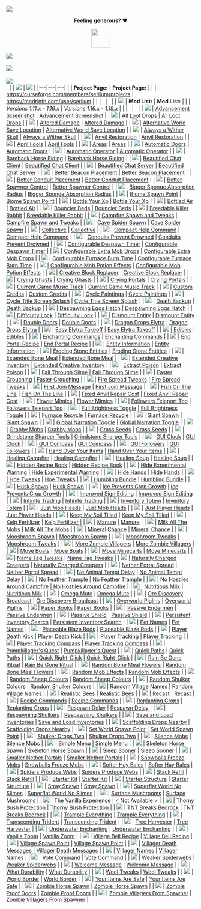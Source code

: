 [![](https://github.com/Serilum/.cdn/raw/main/description/github/header.png)](https://serilum.com/)

<div align="center">
<p><strong>Feeling generous? ❤️</strong></p>
<p><a href="https://ricksouth.com/donate" target=_blank><img src="https://github.com/ricksouth/ricksouth/raw/main/assets/shields/donation_rounded.svg" height="50" width="auto"></a></p>
</div>

[![](https://github.com/Serilum/.cdn/raw/main/description/github/serilumcom.png)](https://serilum.com/)\
&nbsp;\
[![](https://github.com/Serilum/.cdn/raw/main/description/github/faq.png)](https://github.com/Serilum/.information/wiki/FAQ)\
&nbsp;\
[![](https://github.com/Serilum/.cdn/raw/main/description/github/issues.png)](https://github.com/Serilum/.issue-tracker/issues/new/choose)\
&nbsp;
|   | [![](https://github.com/Serilum/.cdn/raw/main/description/github/curseforge.png)](https://curseforge.com/members/serilum/projects)  |  [![](https://github.com/Serilum/.cdn/raw/main/description/github/modrinth.png)](https://modrinth.com/user/Serilum) |
|---|---|---|
|   | __Project Page:__  | __Project Page:__  |
|   | https://curseforge.com/members/serilum/projects  | https://modrinth.com/user/serilum  |
|   | 	&nbsp;  | 	&nbsp;  |
| [![](https://github.com/Serilum/.cdn/raw/main/description/github/tiny_logo/_changelog.png)](#)  | __Mod List:__  | __Mod List:__  |
|   | _Versions 1.11.x - 1.19.x_  | _Versions 1.16.x - 1.19.x_  |
|   | 	&nbsp;  | 	&nbsp;  |
| [![](https://github.com/Serilum/.cdn/raw/main/description/github/tiny_logo/advancement-screenshot.png)](https://serilum.com/mods?changelog=advancement-screenshot)  | [Advancement Screenshot](https://curseforge.com/minecraft/mc-mods/advancement-screenshot)  | [Advancement Screenshot](https://modrinth.com/mod/advancement-screenshot)  |
| [![](https://github.com/Serilum/.cdn/raw/main/description/github/tiny_logo/all-loot-drops.png)](https://serilum.com/mods?changelog=all-loot-drops)  | [All Loot Drops](https://curseforge.com/minecraft/mc-mods/all-loot-drops)  | [All Loot Drops](https://modrinth.com/mod/all-loot-drops)  |
| [![](https://github.com/Serilum/.cdn/raw/main/description/github/tiny_logo/altered-damage.png)](https://serilum.com/mods?changelog=altered-damage)  | [Altered Damage](https://curseforge.com/minecraft/mc-mods/altered-damage)  | [Altered Damage](https://modrinth.com/mod/altered-damage)  |
| [![](https://github.com/Serilum/.cdn/raw/main/description/github/tiny_logo/alternative-world-save-location.png)](https://serilum.com/mods?changelog=alternative-world-save-location)  | [Alternative World Save Location](https://curseforge.com/minecraft/mc-mods/alternative-world-save-location)  | [Alternative World Save Location](https://modrinth.com/mod/alternative-world-save-location)  |
| [![](https://github.com/Serilum/.cdn/raw/main/description/github/tiny_logo/always-a-wither-skull.png)](https://serilum.com/mods?changelog=always-a-wither-skull)  | [Always a Wither Skull](https://curseforge.com/minecraft/mc-mods/always-a-wither-skull)  | [Always a Wither Skull](https://modrinth.com/mod/always-a-wither-skull)  |
| [![](https://github.com/Serilum/.cdn/raw/main/description/github/tiny_logo/anvil-restoration.png)](https://serilum.com/mods?changelog=anvil-restoration)  | [Anvil Restoration](https://curseforge.com/minecraft/mc-mods/anvil-restoration)  | [Anvil Restoration](https://modrinth.com/mod/anvil-restoration)  |
| [![](https://github.com/Serilum/.cdn/raw/main/description/github/tiny_logo/april-fools.png)](https://serilum.com/mods?changelog=april-fools)  | [April Fools](https://curseforge.com/minecraft/mc-mods/april-fools)  | [April Fools](https://modrinth.com/mod/april-fools)  |
| [![](https://github.com/Serilum/.cdn/raw/main/description/github/tiny_logo/areas.png)](https://serilum.com/mods?changelog=areas)  | [Areas](https://curseforge.com/minecraft/mc-mods/areas)  | [Areas](https://modrinth.com/mod/areas)  |
| [![](https://github.com/Serilum/.cdn/raw/main/description/github/tiny_logo/automatic-doors.png)](https://serilum.com/mods?changelog=automatic-doors)  | [Automatic Doors](https://curseforge.com/minecraft/mc-mods/automatic-doors)  | [Automatic Doors](https://modrinth.com/mod/automatic-doors)  |
| [![](https://github.com/Serilum/.cdn/raw/main/description/github/tiny_logo/automatic-operator.png)](https://serilum.com/mods?changelog=automatic-operator)  | [Automatic Operator](https://curseforge.com/minecraft/mc-mods/automatic-operator)  | [Automatic Operator](https://modrinth.com/mod/automatic-operator)  |
| [![](https://github.com/Serilum/.cdn/raw/main/description/github/tiny_logo/bareback-horse-riding.png)](https://serilum.com/mods?changelog=bareback-horse-riding)  | [Bareback Horse Riding](https://curseforge.com/minecraft/mc-mods/bareback-horse-riding)  | [Bareback Horse Riding](https://modrinth.com/mod/bareback-horse-riding)  |
| [![](https://github.com/Serilum/.cdn/raw/main/description/github/tiny_logo/beautified-chat-client.png)](https://serilum.com/mods?changelog=beautified-chat-client)  | [Beautified Chat Client](https://curseforge.com/minecraft/mc-mods/beautified-chat-client)  | [Beautified Chat Client](https://modrinth.com/mod/beautified-chat-client)  |
| [![](https://github.com/Serilum/.cdn/raw/main/description/github/tiny_logo/beautified-chat-server.png)](https://serilum.com/mods?changelog=beautified-chat-server)  | [Beautified Chat Server](https://curseforge.com/minecraft/mc-mods/beautified-chat-server)  | [Beautified Chat Server](https://modrinth.com/mod/beautified-chat-server)  |
| [![](https://github.com/Serilum/.cdn/raw/main/description/github/tiny_logo/better-beacon-placement.png)](https://serilum.com/mods?changelog=better-beacon-placement)  | [Better Beacon Placement](https://curseforge.com/minecraft/mc-mods/better-beacon-placement)  | [Better Beacon Placement](https://modrinth.com/mod/better-beacon-placement)  |
| [![](https://github.com/Serilum/.cdn/raw/main/description/github/tiny_logo/better-conduit-placement.png)](https://serilum.com/mods?changelog=better-conduit-placement)  | [Better Conduit Placement](https://curseforge.com/minecraft/mc-mods/better-conduit-placement)  | [Better Conduit Placement](https://modrinth.com/mod/better-conduit-placement)  |
| [![](https://github.com/Serilum/.cdn/raw/main/description/github/tiny_logo/better-spawner-control.png)](https://serilum.com/mods?changelog=better-spawner-control)  | [Better Spawner Control](https://curseforge.com/minecraft/mc-mods/better-spawner-control)  | [Better Spawner Control](https://modrinth.com/mod/better-spawner-control)  |
| [![](https://github.com/Serilum/.cdn/raw/main/description/github/tiny_logo/bigger-sponge-absorption-radius.png)](https://serilum.com/mods?changelog=bigger-sponge-absorption-radius)  | [Bigger Sponge Absorption Radius](https://curseforge.com/minecraft/mc-mods/bigger-sponge-absorption-radius)  | [Bigger Sponge Absorption Radius](https://modrinth.com/mod/bigger-sponge-absorption-radius)  |
| [![](https://github.com/Serilum/.cdn/raw/main/description/github/tiny_logo/biome-spawn-point.png)](https://serilum.com/mods?changelog=biome-spawn-point)  | [Biome Spawn Point](https://curseforge.com/minecraft/mc-mods/biome-spawn-point)  | [Biome Spawn Point](https://modrinth.com/mod/biome-spawn-point)  |
| [![](https://github.com/Serilum/.cdn/raw/main/description/github/tiny_logo/bottle-your-xp.png)](https://serilum.com/mods?changelog=bottle-your-xp)  | [Bottle Your Xp](https://curseforge.com/minecraft/mc-mods/bottle-your-xp)  | [Bottle Your Xp](https://modrinth.com/mod/bottle-your-xp)  |
| [![](https://github.com/Serilum/.cdn/raw/main/description/github/tiny_logo/bottled-air.png)](https://serilum.com/mods?changelog=bottled-air)  | [Bottled Air](https://curseforge.com/minecraft/mc-mods/bottled-air)  | [Bottled Air](https://modrinth.com/mod/bottled-air)  |
| [![](https://github.com/Serilum/.cdn/raw/main/description/github/tiny_logo/bouncier-beds.png)](https://serilum.com/mods?changelog=bouncier-beds)  | [Bouncier Beds](https://curseforge.com/minecraft/mc-mods/bouncier-beds)  | [Bouncier Beds](https://modrinth.com/mod/bouncier-beds)  |
| [![](https://github.com/Serilum/.cdn/raw/main/description/github/tiny_logo/breedable-killer-rabbit.png)](https://serilum.com/mods?changelog=breedable-killer-rabbit)  | [Breedable Killer Rabbit](https://curseforge.com/minecraft/mc-mods/breedable-killer-rabbit)  | [Breedable Killer Rabbit](https://modrinth.com/mod/breedable-killer-rabbit)  |
| [![](https://github.com/Serilum/.cdn/raw/main/description/github/tiny_logo/campfire-spawn-and-tweaks.png)](https://serilum.com/mods?changelog=campfire-spawn-and-tweaks)  | [Campfire Spawn and Tweaks](https://curseforge.com/minecraft/mc-mods/campfire-spawn-and-tweaks)  | [Campfire Spawn and Tweaks](https://modrinth.com/mod/campfire-spawn-and-tweaks)  |
| [![](https://github.com/Serilum/.cdn/raw/main/description/github/tiny_logo/cave-spider-spawn.png)](https://serilum.com/mods?changelog=cave-spider-spawn)  | [Cave Spider Spawn](https://curseforge.com/minecraft/mc-mods/cave-spider-spawn)  | [Cave Spider Spawn](https://modrinth.com/mod/cave-spider-spawn)  |
| [![](https://github.com/Serilum/.cdn/raw/main/description/github/tiny_logo/collective.png)](https://serilum.com/mods?changelog=collective)  | [Collective](https://curseforge.com/minecraft/mc-mods/collective)  | [Collective](https://modrinth.com/mod/collective)  |
| [![](https://github.com/Serilum/.cdn/raw/main/description/github/tiny_logo/compact-help-command.png)](https://serilum.com/mods?changelog=compact-help-command)  | [Compact Help Command](https://curseforge.com/minecraft/mc-mods/compact-help-command)  | [Compact Help Command](https://modrinth.com/mod/compact-help-command)  |
| [![](https://github.com/Serilum/.cdn/raw/main/description/github/tiny_logo/conduits-prevent-drowned.png)](https://serilum.com/mods?changelog=conduits-prevent-drowned)  | [Conduits Prevent Drowned](https://curseforge.com/minecraft/mc-mods/conduits-prevent-drowned)  | [Conduits Prevent Drowned](https://modrinth.com/mod/conduits-prevent-drowned)  |
| [![](https://github.com/Serilum/.cdn/raw/main/description/github/tiny_logo/configurable-despawn-timer.png)](https://serilum.com/mods?changelog=configurable-despawn-timer)  | [Configurable Despawn Timer](https://curseforge.com/minecraft/mc-mods/configurable-despawn-timer)  | [Configurable Despawn Timer](https://modrinth.com/mod/configurable-despawn-timer)  |
| [![](https://github.com/Serilum/.cdn/raw/main/description/github/tiny_logo/configurable-extra-mob-drops.png)](https://serilum.com/mods?changelog=configurable-extra-mob-drops)  | [Configurable Extra Mob Drops](https://curseforge.com/minecraft/mc-mods/configurable-extra-mob-drops)  | [Configurable Extra Mob Drops](https://modrinth.com/mod/configurable-extra-mob-drops)  |
| [![](https://github.com/Serilum/.cdn/raw/main/description/github/tiny_logo/configurable-furnace-burn-time.png)](https://serilum.com/mods?changelog=configurable-furnace-burn-time)  | [Configurable Furnace Burn Time](https://curseforge.com/minecraft/mc-mods/configurable-furnace-burn-time)  | [Configurable Furnace Burn Time](https://modrinth.com/mod/configurable-furnace-burn-time)  |
| [![](https://github.com/Serilum/.cdn/raw/main/description/github/tiny_logo/configurable-mob-potion-effects.png)](https://serilum.com/mods?changelog=configurable-mob-potion-effects)  | [Configurable Mob Potion Effects](https://curseforge.com/minecraft/mc-mods/configurable-mob-potion-effects)  | [Configurable Mob Potion Effects](https://modrinth.com/mod/configurable-mob-potion-effects)  |
| [![](https://github.com/Serilum/.cdn/raw/main/description/github/tiny_logo/creative-block-replacer.png)](https://serilum.com/mods?changelog=creative-block-replacer)  | [Creative Block Replacer](https://curseforge.com/minecraft/mc-mods/creative-block-replacer)  | [Creative Block Replacer](https://modrinth.com/mod/creative-block-replacer)  |
| [![](https://github.com/Serilum/.cdn/raw/main/description/github/tiny_logo/crying-ghasts.png)](https://serilum.com/mods?changelog=crying-ghasts)  | [Crying Ghasts](https://curseforge.com/minecraft/mc-mods/crying-ghasts)  | [Crying Ghasts](https://modrinth.com/mod/crying-ghasts)  |
| [![](https://github.com/Serilum/.cdn/raw/main/description/github/tiny_logo/crying-portals.png)](https://serilum.com/mods?changelog=crying-portals)  | [Crying Portals](https://curseforge.com/minecraft/mc-mods/crying-portals)  | [Crying Portals](https://modrinth.com/mod/crying-portals)  |
| [![](https://github.com/Serilum/.cdn/raw/main/description/github/tiny_logo/current-game-music-track.png)](https://serilum.com/mods?changelog=current-game-music-track)  | [Current Game Music Track](https://curseforge.com/minecraft/mc-mods/current-game-music-track)  | [Current Game Music Track](https://modrinth.com/mod/current-game-music-track)  |
| [![](https://github.com/Serilum/.cdn/raw/main/description/github/tiny_logo/custom-credits.png)](https://serilum.com/mods?changelog=custom-credits)  | [Custom Credits](https://curseforge.com/minecraft/mc-mods/custom-credits)  | [Custom Credits](https://modrinth.com/mod/custom-credits)  |
| [![](https://github.com/Serilum/.cdn/raw/main/description/github/tiny_logo/cycle-paintings.png)](https://serilum.com/mods?changelog=cycle-paintings)  | [Cycle Paintings](https://curseforge.com/minecraft/mc-mods/cycle-paintings)  | [Cycle Paintings](https://modrinth.com/mod/cycle-paintings)  |
| [![](https://github.com/Serilum/.cdn/raw/main/description/github/tiny_logo/cycle-title-screen-splash.png)](https://serilum.com/mods?changelog=cycle-title-screen-splash)  | [Cycle Title Screen Splash](https://curseforge.com/minecraft/mc-mods/cycle-title-screen-splash)  | [Cycle Title Screen Splash](https://modrinth.com/mod/cycle-title-screen-splash)  |
| [![](https://github.com/Serilum/.cdn/raw/main/description/github/tiny_logo/death-backup.png)](https://serilum.com/mods?changelog=death-backup)  | [Death Backup](https://curseforge.com/minecraft/mc-mods/death-backup)  | [Death Backup](https://modrinth.com/mod/death-backup)  |
| [![](https://github.com/Serilum/.cdn/raw/main/description/github/tiny_logo/despawning-eggs-hatch.png)](https://serilum.com/mods?changelog=despawning-eggs-hatch)  | [Despawning Eggs Hatch](https://curseforge.com/minecraft/mc-mods/despawning-eggs-hatch)  | [Despawning Eggs Hatch](https://modrinth.com/mod/despawning-eggs-hatch)  |
| [![](https://github.com/Serilum/.cdn/raw/main/description/github/tiny_logo/difficulty-lock.png)](https://serilum.com/mods?changelog=difficulty-lock)  | [Difficulty Lock](https://curseforge.com/minecraft/mc-mods/difficulty-lock)  | [Difficulty Lock](https://modrinth.com/mod/difficulty-lock)  |
| [![](https://github.com/Serilum/.cdn/raw/main/description/github/tiny_logo/dismount-entity.png)](https://serilum.com/mods?changelog=dismount-entity)  | [Dismount Entity](https://curseforge.com/minecraft/mc-mods/dismount-entity)  | [Dismount Entity](https://modrinth.com/mod/dismount-entity)  |
| [![](https://github.com/Serilum/.cdn/raw/main/description/github/tiny_logo/double-doors.png)](https://serilum.com/mods?changelog=double-doors)  | [Double Doors](https://curseforge.com/minecraft/mc-mods/double-doors)  | [Double Doors](https://modrinth.com/mod/double-doors)  |
| [![](https://github.com/Serilum/.cdn/raw/main/description/github/tiny_logo/dragon-drops-elytra.png)](https://serilum.com/mods?changelog=dragon-drops-elytra)  | [Dragon Drops Elytra](https://curseforge.com/minecraft/mc-mods/dragon-drops-elytra)  | [Dragon Drops Elytra](https://modrinth.com/mod/dragon-drops-elytra)  |
| [![](https://github.com/Serilum/.cdn/raw/main/description/github/tiny_logo/easy-elytra-takeoff.png)](https://serilum.com/mods?changelog=easy-elytra-takeoff)  | [Easy Elytra Takeoff](https://curseforge.com/minecraft/mc-mods/easy-elytra-takeoff)  | [Easy Elytra Takeoff](https://modrinth.com/mod/easy-elytra-takeoff)  |
| [![](https://github.com/Serilum/.cdn/raw/main/description/github/tiny_logo/edibles.png)](https://serilum.com/mods?changelog=edibles)  | [Edibles](https://curseforge.com/minecraft/mc-mods/edibles)  | [Edibles](https://modrinth.com/mod/edibles)  |
| [![](https://github.com/Serilum/.cdn/raw/main/description/github/tiny_logo/enchanting-commands.png)](https://serilum.com/mods?changelog=enchanting-commands)  | [Enchanting Commands](https://curseforge.com/minecraft/mc-mods/enchanting-commands)  | [Enchanting Commands](https://modrinth.com/mod/enchanting-commands)  |
| [![](https://github.com/Serilum/.cdn/raw/main/description/github/tiny_logo/end-portal-recipe.png)](https://serilum.com/mods?changelog=end-portal-recipe)  | [End Portal Recipe](https://curseforge.com/minecraft/mc-mods/end-portal-recipe)  | [End Portal Recipe](https://modrinth.com/mod/end-portal-recipe)  |
| [![](https://github.com/Serilum/.cdn/raw/main/description/github/tiny_logo/entity-information.png)](https://serilum.com/mods?changelog=entity-information)  | [Entity Information](https://curseforge.com/minecraft/mc-mods/entity-information)  | [Entity Information](https://modrinth.com/mod/entity-information)  |
| [![](https://github.com/Serilum/.cdn/raw/main/description/github/tiny_logo/eroding-stone-entities.png)](https://serilum.com/mods?changelog=eroding-stone-entities)  | [Eroding Stone Entities](https://curseforge.com/minecraft/mc-mods/eroding-stone-entities)  | [Eroding Stone Entities](https://modrinth.com/mod/eroding-stone-entities)  |
| [![](https://github.com/Serilum/.cdn/raw/main/description/github/tiny_logo/extended-bone-meal.png)](https://serilum.com/mods?changelog=extended-bone-meal)  | [Extended Bone Meal](https://curseforge.com/minecraft/mc-mods/extended-bone-meal)  | [Extended Bone Meal](https://modrinth.com/mod/extended-bone-meal)  |
| [![](https://github.com/Serilum/.cdn/raw/main/description/github/tiny_logo/extended-creative-inventory.png)](https://serilum.com/mods?changelog=extended-creative-inventory)  | [Extended Creative Inventory](https://curseforge.com/minecraft/mc-mods/extended-creative-inventory)  | [Extended Creative Inventory](https://modrinth.com/mod/extended-creative-inventory)  |
| [![](https://github.com/Serilum/.cdn/raw/main/description/github/tiny_logo/extract-poison.png)](https://serilum.com/mods?changelog=extract-poison)  | [Extract Poison](https://curseforge.com/minecraft/mc-mods/extract-poison)  | [Extract Poison](https://modrinth.com/mod/extract-poison)  |
| [![](https://github.com/Serilum/.cdn/raw/main/description/github/tiny_logo/fall-through-slime.png)](https://serilum.com/mods?changelog=fall-through-slime)  | [Fall Through Slime](https://curseforge.com/minecraft/mc-mods/fall-through-slime)  | [Fall Through Slime](https://modrinth.com/mod/fall-through-slime)  |
| [![](https://github.com/Serilum/.cdn/raw/main/description/github/tiny_logo/faster-crouching.png)](https://serilum.com/mods?changelog=faster-crouching)  | [Faster Crouching](https://curseforge.com/minecraft/mc-mods/faster-crouching)  | [Faster Crouching](https://modrinth.com/mod/faster-crouching)  |
| [![](https://github.com/Serilum/.cdn/raw/main/description/github/tiny_logo/fire-spread-tweaks.png)](https://serilum.com/mods?changelog=fire-spread-tweaks)  | [Fire Spread Tweaks](https://curseforge.com/minecraft/mc-mods/fire-spread-tweaks)  | [Fire Spread Tweaks](https://modrinth.com/mod/fire-spread-tweaks)  |
| [![](https://github.com/Serilum/.cdn/raw/main/description/github/tiny_logo/first-join-message.png)](https://serilum.com/mods?changelog=first-join-message)  | [First Join Message](https://curseforge.com/minecraft/mc-mods/first-join-message)  | [First Join Message](https://modrinth.com/mod/first-join-message)  |
| [![](https://github.com/Serilum/.cdn/raw/main/description/github/tiny_logo/fish-on-the-line.png)](https://serilum.com/mods?changelog=fish-on-the-line)  | [Fish On The Line](https://curseforge.com/minecraft/mc-mods/fish-on-the-line)  | [Fish On The Line](https://modrinth.com/mod/fish-on-the-line)  |
| [![](https://github.com/Serilum/.cdn/raw/main/description/github/tiny_logo/fixed-anvil-repair-cost.png)](https://serilum.com/mods?changelog=fixed-anvil-repair-cost)  | [Fixed Anvil Repair Cost](https://curseforge.com/minecraft/mc-mods/fixed-anvil-repair-cost)  | [Fixed Anvil Repair Cost](https://modrinth.com/mod/fixed-anvil-repair-cost)  |
| [![](https://github.com/Serilum/.cdn/raw/main/description/github/tiny_logo/flower-mimics.png)](https://serilum.com/mods?changelog=flower-mimics)  | [Flower Mimics](https://curseforge.com/minecraft/mc-mods/flower-mimics)  | [Flower Mimics](https://modrinth.com/mod/flower-mimics)  |
| [![](https://github.com/Serilum/.cdn/raw/main/description/github/tiny_logo/followers-teleport-too.png)](https://serilum.com/mods?changelog=followers-teleport-too)  | [Followers Teleport Too](https://curseforge.com/minecraft/mc-mods/followers-teleport-too)  | [Followers Teleport Too](https://modrinth.com/mod/followers-teleport-too)  |
| [![](https://github.com/Serilum/.cdn/raw/main/description/github/tiny_logo/full-brightness-toggle.png)](https://serilum.com/mods?changelog=full-brightness-toggle)  | [Full Brightness Toggle](https://curseforge.com/minecraft/mc-mods/full-brightness-toggle)  | [Full Brightness Toggle](https://modrinth.com/mod/full-brightness-toggle)  |
| [![](https://github.com/Serilum/.cdn/raw/main/description/github/tiny_logo/furnace-recycle.png)](https://serilum.com/mods?changelog=furnace-recycle)  | [Furnace Recycle](https://curseforge.com/minecraft/mc-mods/furnace-recycle)  | [Furnace Recycle](https://modrinth.com/mod/furnace-recycle)  |
| [![](https://github.com/Serilum/.cdn/raw/main/description/github/tiny_logo/giant-spawn.png)](https://serilum.com/mods?changelog=giant-spawn)  | [Giant Spawn](https://curseforge.com/minecraft/mc-mods/giant-spawn)  | [Giant Spawn](https://modrinth.com/mod/giant-spawn)  |
| [![](https://github.com/Serilum/.cdn/raw/main/description/github/tiny_logo/global-narration-toggle.png)](https://serilum.com/mods?changelog=global-narration-toggle)  | [Global Narration Toggle](https://curseforge.com/minecraft/mc-mods/global-narration-toggle)  | [Global Narration Toggle](https://modrinth.com/mod/global-narration-toggle)  |
| [![](https://github.com/Serilum/.cdn/raw/main/description/github/tiny_logo/grabby-mobs.png)](https://serilum.com/mods?changelog=grabby-mobs)  | [Grabby Mobs](https://curseforge.com/minecraft/mc-mods/grabby-mobs)  | [Grabby Mobs](https://modrinth.com/mod/grabby-mobs)  |
| [![](https://github.com/Serilum/.cdn/raw/main/description/github/tiny_logo/grass-seeds.png)](https://serilum.com/mods?changelog=grass-seeds)  | [Grass Seeds](https://curseforge.com/minecraft/mc-mods/grass-seeds)  | [Grass Seeds](https://modrinth.com/mod/grass-seeds)  |
| [![](https://github.com/Serilum/.cdn/raw/main/description/github/tiny_logo/grindstone-sharper-tools.png)](https://serilum.com/mods?changelog=grindstone-sharper-tools)  | [Grindstone Sharper Tools](https://curseforge.com/minecraft/mc-mods/grindstone-sharper-tools)  | [Grindstone Sharper Tools](https://modrinth.com/mod/grindstone-sharper-tools)  |
| [![](https://github.com/Serilum/.cdn/raw/main/description/github/tiny_logo/gui-clock.png)](https://serilum.com/mods?changelog=gui-clock)  | [GUI Clock](https://curseforge.com/minecraft/mc-mods/gui-clock)  | [GUI Clock](https://modrinth.com/mod/gui-clock)  |
| [![](https://github.com/Serilum/.cdn/raw/main/description/github/tiny_logo/gui-compass.png)](https://serilum.com/mods?changelog=gui-compass)  | [GUI Compass](https://curseforge.com/minecraft/mc-mods/gui-compass)  | [GUI Compass](https://modrinth.com/mod/gui-compass)  |
| [![](https://github.com/Serilum/.cdn/raw/main/description/github/tiny_logo/gui-followers.png)](https://serilum.com/mods?changelog=gui-followers)  | [GUI Followers](https://curseforge.com/minecraft/mc-mods/gui-followers)  | [GUI Followers](https://modrinth.com/mod/gui-followers)  |
| [![](https://github.com/Serilum/.cdn/raw/main/description/github/tiny_logo/hand-over-your-items.png)](https://serilum.com/mods?changelog=hand-over-your-items)  | [Hand Over Your Items](https://curseforge.com/minecraft/mc-mods/hand-over-your-items)  | [Hand Over Your Items](https://modrinth.com/mod/hand-over-your-items)  |
| [![](https://github.com/Serilum/.cdn/raw/main/description/github/tiny_logo/healing-campfire.png)](https://serilum.com/mods?changelog=healing-campfire)  | [Healing Campfire](https://curseforge.com/minecraft/mc-mods/healing-campfire)  | [Healing Campfire](https://modrinth.com/mod/healing-campfire)  |
| [![](https://github.com/Serilum/.cdn/raw/main/description/github/tiny_logo/healing-soup.png)](https://serilum.com/mods?changelog=healing-soup)  | [Healing Soup](https://curseforge.com/minecraft/mc-mods/healing-soup)  | [Healing Soup](https://modrinth.com/mod/healing-soup)  |
| [![](https://github.com/Serilum/.cdn/raw/main/description/github/tiny_logo/hidden-recipe-book.png)](https://serilum.com/mods?changelog=hidden-recipe-book)  | [Hidden Recipe Book](https://curseforge.com/minecraft/mc-mods/hidden-recipe-book)  | [Hidden Recipe Book](https://modrinth.com/mod/hidden-recipe-book)  |
| [![](https://github.com/Serilum/.cdn/raw/main/description/github/tiny_logo/hide-experimental-warning.png)](https://serilum.com/mods?changelog=hide-experimental-warning)  | [Hide Experimental Warning](https://curseforge.com/minecraft/mc-mods/hide-experimental-warning)  | [Hide Experimental Warning](https://modrinth.com/mod/hide-experimental-warning)  |
| [![](https://github.com/Serilum/.cdn/raw/main/description/github/tiny_logo/hide-hands.png)](https://serilum.com/mods?changelog=hide-hands)  | [Hide Hands](https://curseforge.com/minecraft/mc-mods/hide-hands)  | [Hide Hands](https://modrinth.com/mod/hide-hands)  |
| [![](https://github.com/Serilum/.cdn/raw/main/description/github/tiny_logo/hoe-tweaks.png)](https://serilum.com/mods?changelog=hoe-tweaks)  | [Hoe Tweaks](https://curseforge.com/minecraft/mc-mods/hoe-tweaks)  | [Hoe Tweaks](https://modrinth.com/mod/hoe-tweaks)  |
| [![](https://github.com/Serilum/.cdn/raw/main/description/github/tiny_logo/humbling-bundle.png)](https://serilum.com/mods?changelog=humbling-bundle)  | [Humbling Bundle](https://curseforge.com/minecraft/mc-mods/humbling-bundle)  | [Humbling Bundle](https://modrinth.com/mod/humbling-bundle)  |
| [![](https://github.com/Serilum/.cdn/raw/main/description/github/tiny_logo/husk-spawn.png)](https://serilum.com/mods?changelog=husk-spawn)  | [Husk Spawn](https://curseforge.com/minecraft/mc-mods/husk-spawn)  | [Husk Spawn](https://modrinth.com/mod/husk-spawn)  |
| [![](https://github.com/Serilum/.cdn/raw/main/description/github/tiny_logo/ice-prevents-crop-growth.png)](https://serilum.com/mods?changelog=ice-prevents-crop-growth)  | [Ice Prevents Crop Growth](https://curseforge.com/minecraft/mc-mods/ice-prevents-crop-growth)  | [Ice Prevents Crop Growth](https://modrinth.com/mod/ice-prevents-crop-growth)  |
| [![](https://github.com/Serilum/.cdn/raw/main/description/github/tiny_logo/improved-sign-editing.png)](https://serilum.com/mods?changelog=improved-sign-editing)  | [Improved Sign Editing](https://curseforge.com/minecraft/mc-mods/improved-sign-editing)  | [Improved Sign Editing](https://modrinth.com/mod/improved-sign-editing)  |
| [![](https://github.com/Serilum/.cdn/raw/main/description/github/tiny_logo/infinite-trading.png)](https://serilum.com/mods?changelog=infinite-trading)  | [Infinite Trading](https://curseforge.com/minecraft/mc-mods/infinite-trading)  | [Infinite Trading](https://modrinth.com/mod/infinite-trading)  |
| [![](https://github.com/Serilum/.cdn/raw/main/description/github/tiny_logo/inventory-totem.png)](https://serilum.com/mods?changelog=inventory-totem)  | [Inventory Totem](https://curseforge.com/minecraft/mc-mods/inventory-totem)  | [Inventory Totem](https://modrinth.com/mod/inventory-totem)  |
| [![](https://github.com/Serilum/.cdn/raw/main/description/github/tiny_logo/just-mob-heads.png)](https://serilum.com/mods?changelog=just-mob-heads)  | [Just Mob Heads](https://curseforge.com/minecraft/mc-mods/just-mob-heads)  | [Just Mob Heads](https://modrinth.com/mod/just-mob-heads)  |
| [![](https://github.com/Serilum/.cdn/raw/main/description/github/tiny_logo/just-player-heads.png)](https://serilum.com/mods?changelog=just-player-heads)  | [Just Player Heads](https://curseforge.com/minecraft/mc-mods/just-player-heads)  | [Just Player Heads](https://modrinth.com/mod/just-player-heads)  |
| [![](https://github.com/Serilum/.cdn/raw/main/description/github/tiny_logo/keep-my-soil-tilled.png)](https://serilum.com/mods?changelog=keep-my-soil-tilled)  | [Keep My Soil Tilled](https://curseforge.com/minecraft/mc-mods/keep-my-soil-tilled)  | [Keep My Soil Tilled](https://modrinth.com/mod/keep-my-soil-tilled)  |
| [![](https://github.com/Serilum/.cdn/raw/main/description/github/tiny_logo/kelp-fertilizer.png)](https://serilum.com/mods?changelog=kelp-fertilizer)  | [Kelp Fertilizer](https://curseforge.com/minecraft/mc-mods/kelp-fertilizer)  | [Kelp Fertilizer](https://modrinth.com/mod/kelp-fertilizer)  |
| [![](https://github.com/Serilum/.cdn/raw/main/description/github/tiny_logo/manure.png)](https://serilum.com/mods?changelog=manure)  | [Manure](https://curseforge.com/minecraft/mc-mods/manure)  | [Manure](https://modrinth.com/mod/manure)  |
| [![](https://github.com/Serilum/.cdn/raw/main/description/github/tiny_logo/milk-all-the-mobs.png)](https://serilum.com/mods?changelog=milk-all-the-mobs)  | [Milk All The Mobs](https://curseforge.com/minecraft/mc-mods/milk-all-the-mobs)  | [Milk All The Mobs](https://modrinth.com/mod/milk-all-the-mobs)  |
| [![](https://github.com/Serilum/.cdn/raw/main/description/github/tiny_logo/mineral-chance.png)](https://serilum.com/mods?changelog=mineral-chance)  | [Mineral Chance](https://curseforge.com/minecraft/mc-mods/mineral-chance)  | [Mineral Chance](https://modrinth.com/mod/mineral-chance)  |
| [![](https://github.com/Serilum/.cdn/raw/main/description/github/tiny_logo/mooshroom-spawn.png)](https://serilum.com/mods?changelog=mooshroom-spawn)  | [Mooshroom Spawn](https://curseforge.com/minecraft/mc-mods/mooshroom-spawn)  | [Mooshroom Spawn](https://modrinth.com/mod/mooshroom-spawn)  |
| [![](https://github.com/Serilum/.cdn/raw/main/description/github/tiny_logo/mooshroom-tweaks.png)](https://serilum.com/mods?changelog=mooshroom-tweaks)  | [Mooshroom Tweaks](https://curseforge.com/minecraft/mc-mods/mooshroom-tweaks)  | [Mooshroom Tweaks](https://modrinth.com/mod/mooshroom-tweaks)  |
| [![](https://github.com/Serilum/.cdn/raw/main/description/github/tiny_logo/more-zombie-villagers.png)](https://serilum.com/mods?changelog=more-zombie-villagers)  | [More Zombie Villagers](https://curseforge.com/minecraft/mc-mods/more-zombie-villagers)  | [More Zombie Villagers](https://modrinth.com/mod/more-zombie-villagers)  |
| [![](https://github.com/Serilum/.cdn/raw/main/description/github/tiny_logo/move-boats.png)](https://serilum.com/mods?changelog=move-boats)  | [Move Boats](https://curseforge.com/minecraft/mc-mods/move-boats)  | [Move Boats](https://modrinth.com/mod/move-boats)  |
| [![](https://github.com/Serilum/.cdn/raw/main/description/github/tiny_logo/move-minecarts.png)](https://serilum.com/mods?changelog=move-minecarts)  | [Move Minecarts](https://curseforge.com/minecraft/mc-mods/move-minecarts)  | [Move Minecarts](https://modrinth.com/mod/move-minecarts)  |
| [![](https://github.com/Serilum/.cdn/raw/main/description/github/tiny_logo/name-tag-tweaks.png)](https://serilum.com/mods?changelog=name-tag-tweaks)  | [Name Tag Tweaks](https://curseforge.com/minecraft/mc-mods/name-tag-tweaks)  | [Name Tag Tweaks](https://modrinth.com/mod/name-tag-tweaks)  |
| [![](https://github.com/Serilum/.cdn/raw/main/description/github/tiny_logo/naturally-charged-creepers.png)](https://serilum.com/mods?changelog=naturally-charged-creepers)  | [Naturally Charged Creepers](https://curseforge.com/minecraft/mc-mods/naturally-charged-creepers)  | [Naturally Charged Creepers](https://modrinth.com/mod/naturally-charged-creepers)  |
| [![](https://github.com/Serilum/.cdn/raw/main/description/github/tiny_logo/nether-portal-spread.png)](https://serilum.com/mods?changelog=nether-portal-spread)  | [Nether Portal Spread](https://curseforge.com/minecraft/mc-mods/nether-portal-spread)  | [Nether Portal Spread](https://modrinth.com/mod/nether-portal-spread)  |
| [![](https://github.com/Serilum/.cdn/raw/main/description/github/tiny_logo/no-animal-tempt-delay.png)](https://serilum.com/mods?changelog=no-animal-tempt-delay)  | [No Animal Tempt Delay](https://curseforge.com/minecraft/mc-mods/no-animal-tempt-delay)  | [No Animal Tempt Delay](https://modrinth.com/mod/no-animal-tempt-delay)  |
| [![](https://github.com/Serilum/.cdn/raw/main/description/github/tiny_logo/no-feather-trample.png)](https://serilum.com/mods?changelog=no-feather-trample)  | [No Feather Trample](https://curseforge.com/minecraft/mc-mods/no-feather-trample)  | [No Feather Trample](https://modrinth.com/mod/no-feather-trample)  |
| [![](https://github.com/Serilum/.cdn/raw/main/description/github/tiny_logo/no-hostiles-around-campfire.png)](https://serilum.com/mods?changelog=no-hostiles-around-campfire)  | [No Hostiles Around Campfire](https://curseforge.com/minecraft/mc-mods/no-hostiles-around-campfire)  | [No Hostiles Around Campfire](https://modrinth.com/mod/no-hostiles-around-campfire)  |
| [![](https://github.com/Serilum/.cdn/raw/main/description/github/tiny_logo/nutritious-milk.png)](https://serilum.com/mods?changelog=nutritious-milk)  | [Nutritious Milk](https://curseforge.com/minecraft/mc-mods/nutritious-milk)  | [Nutritious Milk](https://modrinth.com/mod/nutritious-milk)  |
| [![](https://github.com/Serilum/.cdn/raw/main/description/github/tiny_logo/omega-mute.png)](https://serilum.com/mods?changelog=omega-mute)  | [Omega Mute](https://curseforge.com/minecraft/mc-mods/omega-mute)  | [Omega Mute](https://modrinth.com/mod/omega-mute)  |
| [![](https://github.com/Serilum/.cdn/raw/main/description/github/tiny_logo/ore-discovery-broadcast.png)](https://serilum.com/mods?changelog=ore-discovery-broadcast)  | [Ore Discovery Broadcast](https://curseforge.com/minecraft/mc-mods/ore-discovery-broadcast)  | [Ore Discovery Broadcast](https://modrinth.com/mod/ore-discovery-broadcast)  |
| [![](https://github.com/Serilum/.cdn/raw/main/description/github/tiny_logo/overworld-piglins.png)](https://serilum.com/mods?changelog=overworld-piglins)  | [Overworld Piglins](https://curseforge.com/minecraft/mc-mods/overworld-piglins)  | [Overworld Piglins](https://modrinth.com/mod/overworld-piglins)  |
| [![](https://github.com/Serilum/.cdn/raw/main/description/github/tiny_logo/paper-books.png)](https://serilum.com/mods?changelog=paper-books)  | [Paper Books](https://curseforge.com/minecraft/mc-mods/paper-books)  | [Paper Books](https://modrinth.com/mod/paper-books)  |
| [![](https://github.com/Serilum/.cdn/raw/main/description/github/tiny_logo/passive-endermen.png)](https://serilum.com/mods?changelog=passive-endermen)  | [Passive Endermen](https://curseforge.com/minecraft/mc-mods/passive-endermen)  | [Passive Endermen](https://modrinth.com/mod/passive-endermen)  |
| [![](https://github.com/Serilum/.cdn/raw/main/description/github/tiny_logo/passive-shield.png)](https://serilum.com/mods?changelog=passive-shield)  | [Passive Shield](https://curseforge.com/minecraft/mc-mods/passive-shield)  | [Passive Shield](https://modrinth.com/mod/passive-shield)  |
| [![](https://github.com/Serilum/.cdn/raw/main/description/github/tiny_logo/persistent-inventory-search.png)](https://serilum.com/mods?changelog=persistent-inventory-search)  | [Persistent Inventory Search](https://curseforge.com/minecraft/mc-mods/persistent-inventory-search)  | [Persistent Inventory Search](https://modrinth.com/mod/persistent-inventory-search)  |
| [![](https://github.com/Serilum/.cdn/raw/main/description/github/tiny_logo/pet-names.png)](https://serilum.com/mods?changelog=pet-names)  | [Pet Names](https://curseforge.com/minecraft/mc-mods/pet-names)  | [Pet Names](https://modrinth.com/mod/pet-names)  |
| [![](https://github.com/Serilum/.cdn/raw/main/description/github/tiny_logo/placeable-blaze-rods.png)](https://serilum.com/mods?changelog=placeable-blaze-rods)  | [Placeable Blaze Rods](https://curseforge.com/minecraft/mc-mods/placeable-blaze-rods)  | [Placeable Blaze Rods](https://modrinth.com/mod/placeable-blaze-rods)  |
| [![](https://github.com/Serilum/.cdn/raw/main/description/github/tiny_logo/player-death-kick.png)](https://serilum.com/mods?changelog=player-death-kick)  | [Player Death Kick](https://curseforge.com/minecraft/mc-mods/player-death-kick)  | [Player Death Kick](https://modrinth.com/mod/player-death-kick)  |
| [![](https://github.com/Serilum/.cdn/raw/main/description/github/tiny_logo/player-tracking.png)](https://serilum.com/mods?changelog=player-tracking)  | [Player Tracking](https://curseforge.com/minecraft/mc-mods/player-tracking)  | [Player Tracking](https://modrinth.com/mod/player-tracking)  |
| [![](https://github.com/Serilum/.cdn/raw/main/description/github/tiny_logo/player-tracking-compass.png)](https://serilum.com/mods?changelog=player-tracking-compass)  | [Player Tracking Compass](https://curseforge.com/minecraft/mc-mods/player-tracking-compass)  | [Player Tracking Compass](https://modrinth.com/mod/player-tracking-compass)  |
| [![](https://github.com/Serilum/.cdn/raw/main/description/github/tiny_logo/pumpkillagers-quest.png)](https://serilum.com/mods?changelog=pumpkillagers-quest)  | [Pumpkillager's Quest](https://curseforge.com/minecraft/mc-mods/pumpkillagers-quest)  | [Pumpkillager's Quest](https://modrinth.com/mod/pumpkillagers-quest)  |
| [![](https://github.com/Serilum/.cdn/raw/main/description/github/tiny_logo/quick-paths.png)](https://serilum.com/mods?changelog=quick-paths)  | [Quick Paths](https://curseforge.com/minecraft/mc-mods/quick-paths)  | [Quick Paths](https://modrinth.com/mod/quick-paths)  |
| [![](https://github.com/Serilum/.cdn/raw/main/description/github/tiny_logo/quick-right-click.png)](https://serilum.com/mods?changelog=quick-right-click)  | [Quick Right-Click](https://curseforge.com/minecraft/mc-mods/quick-right-click)  | [Quick Right-Click](https://modrinth.com/mod/quick-right-click)  |
| [![](https://github.com/Serilum/.cdn/raw/main/description/github/tiny_logo/rain-be-gone-ritual.png)](https://serilum.com/mods?changelog=rain-be-gone-ritual)  | [Rain Be Gone Ritual](https://curseforge.com/minecraft/mc-mods/rain-be-gone-ritual)  | [Rain Be Gone Ritual](https://modrinth.com/mod/rain-be-gone-ritual)  |
| [![](https://github.com/Serilum/.cdn/raw/main/description/github/tiny_logo/random-bone-meal-flowers.png)](https://serilum.com/mods?changelog=random-bone-meal-flowers)  | [Random Bone Meal Flowers](https://curseforge.com/minecraft/mc-mods/random-bone-meal-flowers)  | [Random Bone Meal Flowers](https://modrinth.com/mod/random-bone-meal-flowers)  |
| [![](https://github.com/Serilum/.cdn/raw/main/description/github/tiny_logo/random-mob-effects.png)](https://serilum.com/mods?changelog=random-mob-effects)  | [Random Mob Effects](https://curseforge.com/minecraft/mc-mods/random-mob-effects)  | [Random Mob Effects](https://modrinth.com/mod/random-mob-effects)  |
| [![](https://github.com/Serilum/.cdn/raw/main/description/github/tiny_logo/random-sheep-colours.png)](https://serilum.com/mods?changelog=random-sheep-colours)  | [Random Sheep Colours](https://curseforge.com/minecraft/mc-mods/random-sheep-colours)  | [Random Sheep Colours](https://modrinth.com/mod/random-sheep-colours)  |
| [![](https://github.com/Serilum/.cdn/raw/main/description/github/tiny_logo/random-shulker-colours.png)](https://serilum.com/mods?changelog=random-shulker-colours)  | [Random Shulker Colours](https://curseforge.com/minecraft/mc-mods/random-shulker-colours)  | [Random Shulker Colours](https://modrinth.com/mod/random-shulker-colours)  |
| [![](https://github.com/Serilum/.cdn/raw/main/description/github/tiny_logo/random-village-names.png)](https://serilum.com/mods?changelog=random-village-names)  | [Random Village Names](https://curseforge.com/minecraft/mc-mods/random-village-names)  | [Random Village Names](https://modrinth.com/mod/random-village-names)  |
| [![](https://github.com/Serilum/.cdn/raw/main/description/github/tiny_logo/realistic-bees.png)](https://serilum.com/mods?changelog=realistic-bees)  | [Realistic Bees](https://curseforge.com/minecraft/mc-mods/realistic-bees)  | [Realistic Bees](https://modrinth.com/mod/realistic-bees)  |
| [![](https://github.com/Serilum/.cdn/raw/main/description/github/tiny_logo/recast.png)](https://serilum.com/mods?changelog=recast)  | [Recast](https://curseforge.com/minecraft/mc-mods/recast)  | [Recast](https://modrinth.com/mod/recast)  |
| [![](https://github.com/Serilum/.cdn/raw/main/description/github/tiny_logo/recipe-commands.png)](https://serilum.com/mods?changelog=recipe-commands)  | [Recipe Commands](https://curseforge.com/minecraft/mc-mods/recipe-commands)  | [Recipe Commands](https://modrinth.com/mod/recipe-commands)  |
| [![](https://github.com/Serilum/.cdn/raw/main/description/github/tiny_logo/replanting-crops.png)](https://serilum.com/mods?changelog=replanting-crops)  | [Replanting Crops](https://curseforge.com/minecraft/mc-mods/replanting-crops)  | [Replanting Crops](https://modrinth.com/mod/replanting-crops)  |
| [![](https://github.com/Serilum/.cdn/raw/main/description/github/tiny_logo/respawn-delay.png)](https://serilum.com/mods?changelog=respawn-delay)  | [Respawn Delay](https://curseforge.com/minecraft/mc-mods/respawn-delay)  | [Respawn Delay](https://modrinth.com/mod/respawn-delay)  |
| [![](https://github.com/Serilum/.cdn/raw/main/description/github/tiny_logo/respawning-shulkers.png)](https://serilum.com/mods?changelog=respawning-shulkers)  | [Respawning Shulkers](https://curseforge.com/minecraft/mc-mods/respawning-shulkers)  | [Respawning Shulkers](https://modrinth.com/mod/respawning-shulkers)  |
| [![](https://github.com/Serilum/.cdn/raw/main/description/github/tiny_logo/save-and-load-inventories.png)](https://serilum.com/mods?changelog=save-and-load-inventories)  | [Save and Load Inventories](https://curseforge.com/minecraft/mc-mods/save-and-load-inventories)  | [Save and Load Inventories](https://modrinth.com/mod/save-and-load-inventories)  |
| [![](https://github.com/Serilum/.cdn/raw/main/description/github/tiny_logo/scaffolding-drops-nearby.png)](https://serilum.com/mods?changelog=scaffolding-drops-nearby)  | [Scaffolding Drops Nearby](https://curseforge.com/minecraft/mc-mods/scaffolding-drops-nearby)  | [Scaffolding Drops Nearby](https://modrinth.com/mod/scaffolding-drops-nearby)  |
| [![](https://github.com/Serilum/.cdn/raw/main/description/github/tiny_logo/set-world-spawn-point.png)](https://serilum.com/mods?changelog=set-world-spawn-point)  | [Set World Spawn Point](https://curseforge.com/minecraft/mc-mods/set-world-spawn-point)  | [Set World Spawn Point](https://modrinth.com/mod/set-world-spawn-point)  |
| [![](https://github.com/Serilum/.cdn/raw/main/description/github/tiny_logo/shulker-drops-two.png)](https://serilum.com/mods?changelog=shulker-drops-two)  | [Shulker Drops Two](https://curseforge.com/minecraft/mc-mods/shulker-drops-two)  | [Shulker Drops Two](https://modrinth.com/mod/shulker-drops-two)  |
| [![](https://github.com/Serilum/.cdn/raw/main/description/github/tiny_logo/silence-mobs.png)](https://serilum.com/mods?changelog=silence-mobs)  | [Silence Mobs](https://curseforge.com/minecraft/mc-mods/silence-mobs)  | [Silence Mobs](https://modrinth.com/mod/silence-mobs)  |
| [![](https://github.com/Serilum/.cdn/raw/main/description/github/tiny_logo/simple-menu.png)](https://serilum.com/mods?changelog=simple-menu)  | [Simple Menu](https://curseforge.com/minecraft/mc-mods/simple-menu)  | [Simple Menu](https://modrinth.com/mod/simple-menu)  |
| [![](https://github.com/Serilum/.cdn/raw/main/description/github/tiny_logo/skeleton-horse-spawn.png)](https://serilum.com/mods?changelog=skeleton-horse-spawn)  | [Skeleton Horse Spawn](https://curseforge.com/minecraft/mc-mods/skeleton-horse-spawn)  | [Skeleton Horse Spawn](https://modrinth.com/mod/skeleton-horse-spawn)  |
| [![](https://github.com/Serilum/.cdn/raw/main/description/github/tiny_logo/sleep-sooner.png)](https://serilum.com/mods?changelog=sleep-sooner)  | [Sleep Sooner](https://curseforge.com/minecraft/mc-mods/sleep-sooner)  | [Sleep Sooner](https://modrinth.com/mod/sleep-sooner)  |
| [![](https://github.com/Serilum/.cdn/raw/main/description/github/tiny_logo/smaller-nether-portals.png)](https://serilum.com/mods?changelog=smaller-nether-portals)  | [Smaller Nether Portals](https://curseforge.com/minecraft/mc-mods/smaller-nether-portals)  | [Smaller Nether Portals](https://modrinth.com/mod/smaller-nether-portals)  |
| [![](https://github.com/Serilum/.cdn/raw/main/description/github/tiny_logo/snowballs-freeze-mobs.png)](https://serilum.com/mods?changelog=snowballs-freeze-mobs)  | [Snowballs Freeze Mobs](https://curseforge.com/minecraft/mc-mods/snowballs-freeze-mobs)  | [Snowballs Freeze Mobs](https://modrinth.com/mod/snowballs-freeze-mobs)  |
| [![](https://github.com/Serilum/.cdn/raw/main/description/github/tiny_logo/softer-hay-bales.png)](https://serilum.com/mods?changelog=softer-hay-bales)  | [Softer Hay Bales](https://curseforge.com/minecraft/mc-mods/softer-hay-bales)  | [Softer Hay Bales](https://modrinth.com/mod/softer-hay-bales)  |
| [![](https://github.com/Serilum/.cdn/raw/main/description/github/tiny_logo/spiders-produce-webs.png)](https://serilum.com/mods?changelog=spiders-produce-webs)  | [Spiders Produce Webs](https://curseforge.com/minecraft/mc-mods/spiders-produce-webs)  | [Spiders Produce Webs](https://modrinth.com/mod/spiders-produce-webs)  |
| [![](https://github.com/Serilum/.cdn/raw/main/description/github/tiny_logo/stack-refill.png)](https://serilum.com/mods?changelog=stack-refill)  | [Stack Refill](https://curseforge.com/minecraft/mc-mods/stack-refill)  | [Stack Refill](https://modrinth.com/mod/stack-refill)  |
| [![](https://github.com/Serilum/.cdn/raw/main/description/github/tiny_logo/starter-kit.png)](https://serilum.com/mods?changelog=starter-kit)  | [Starter Kit](https://curseforge.com/minecraft/mc-mods/starter-kit)  | [Starter Kit](https://modrinth.com/mod/starter-kit)  |
| [![](https://github.com/Serilum/.cdn/raw/main/description/github/tiny_logo/starter-structure.png)](https://serilum.com/mods?changelog=starter-structure)  | [Starter Structure](https://curseforge.com/minecraft/mc-mods/starter-structure)  | [Starter Structure](https://modrinth.com/mod/starter-structure)  |
| [![](https://github.com/Serilum/.cdn/raw/main/description/github/tiny_logo/stray-spawn.png)](https://serilum.com/mods?changelog=stray-spawn)  | [Stray Spawn](https://curseforge.com/minecraft/mc-mods/stray-spawn)  | [Stray Spawn](https://modrinth.com/mod/stray-spawn)  |
| [![](https://github.com/Serilum/.cdn/raw/main/description/github/tiny_logo/superflat-world-no-slimes.png)](https://serilum.com/mods?changelog=superflat-world-no-slimes)  | [Superflat World No Slimes](https://curseforge.com/minecraft/mc-mods/superflat-world-no-slimes)  | [Superflat World No Slimes](https://modrinth.com/mod/superflat-world-no-slimes)  |
| [![](https://github.com/Serilum/.cdn/raw/main/description/github/tiny_logo/surface-mushrooms.png)](https://serilum.com/mods?changelog=surface-mushrooms)  | [Surface Mushrooms](https://curseforge.com/minecraft/mc-mods/surface-mushrooms)  | [Surface Mushrooms](https://modrinth.com/mod/surface-mushrooms)  |
| [![](https://github.com/Serilum/.cdn/raw/main/description/github/tiny_logo/the-vanilla-experience.png)](https://serilum.com/mods?changelog=the-vanilla-experience)  | [The Vanilla Experience](https://curseforge.com/minecraft/mc-mods/the-vanilla-experience)  | < Not Available >  |
| [![](https://github.com/Serilum/.cdn/raw/main/description/github/tiny_logo/thorny-bush-protection.png)](https://serilum.com/mods?changelog=thorny-bush-protection)  | [Thorny Bush Protection](https://curseforge.com/minecraft/mc-mods/thorny-bush-protection)  | [Thorny Bush Protection](https://modrinth.com/mod/thorny-bush-protection)  |
| [![](https://github.com/Serilum/.cdn/raw/main/description/github/tiny_logo/tnt-breaks-bedrock.png)](https://serilum.com/mods?changelog=tnt-breaks-bedrock)  | [TNT Breaks Bedrock](https://curseforge.com/minecraft/mc-mods/tnt-breaks-bedrock)  | [TNT Breaks Bedrock](https://modrinth.com/mod/tnt-breaks-bedrock)  |
| [![](https://github.com/Serilum/.cdn/raw/main/description/github/tiny_logo/trample-everything.png)](https://serilum.com/mods?changelog=trample-everything)  | [Trample Everything](https://curseforge.com/minecraft/mc-mods/trample-everything)  | [Trample Everything](https://modrinth.com/mod/trample-everything)  |
| [![](https://github.com/Serilum/.cdn/raw/main/description/github/tiny_logo/transcending-trident.png)](https://serilum.com/mods?changelog=transcending-trident)  | [Transcending Trident](https://curseforge.com/minecraft/mc-mods/transcending-trident)  | [Transcending Trident](https://modrinth.com/mod/transcending-trident)  |
| [![](https://github.com/Serilum/.cdn/raw/main/description/github/tiny_logo/tree-harvester.png)](https://serilum.com/mods?changelog=tree-harvester)  | [Tree Harvester](https://curseforge.com/minecraft/mc-mods/tree-harvester)  | [Tree Harvester](https://modrinth.com/mod/tree-harvester)  |
| [![](https://github.com/Serilum/.cdn/raw/main/description/github/tiny_logo/underwater-enchanting.png)](https://serilum.com/mods?changelog=underwater-enchanting)  | [Underwater Enchanting](https://curseforge.com/minecraft/mc-mods/underwater-enchanting)  | [Underwater Enchanting](https://modrinth.com/mod/underwater-enchanting)  |
| [![](https://github.com/Serilum/.cdn/raw/main/description/github/tiny_logo/vanilla-zoom.png)](https://serilum.com/mods?changelog=vanilla-zoom)  | [Vanilla Zoom](https://curseforge.com/minecraft/mc-mods/vanilla-zoom)  | [Vanilla Zoom](https://modrinth.com/mod/vanilla-zoom)  |
| [![](https://github.com/Serilum/.cdn/raw/main/description/github/tiny_logo/village-bell-recipe.png)](https://serilum.com/mods?changelog=village-bell-recipe)  | [Village Bell Recipe](https://curseforge.com/minecraft/mc-mods/village-bell-recipe)  | [Village Bell Recipe](https://modrinth.com/mod/village-bell-recipe)  |
| [![](https://github.com/Serilum/.cdn/raw/main/description/github/tiny_logo/village-spawn-point.png)](https://serilum.com/mods?changelog=village-spawn-point)  | [Village Spawn Point](https://curseforge.com/minecraft/mc-mods/village-spawn-point)  | [Village Spawn Point](https://modrinth.com/mod/village-spawn-point)  |
| [![](https://github.com/Serilum/.cdn/raw/main/description/github/tiny_logo/villager-death-messages.png)](https://serilum.com/mods?changelog=villager-death-messages)  | [Villager Death Messages](https://curseforge.com/minecraft/mc-mods/villager-death-messages)  | [Villager Death Messages](https://modrinth.com/mod/villager-death-messages)  |
| [![](https://github.com/Serilum/.cdn/raw/main/description/github/tiny_logo/villager-names.png)](https://serilum.com/mods?changelog=villager-names)  | [Villager Names](https://curseforge.com/minecraft/mc-mods/villager-names)  | [Villager Names](https://modrinth.com/mod/villager-names-serilum)  |
| [![](https://github.com/Serilum/.cdn/raw/main/description/github/tiny_logo/vote-command.png)](https://serilum.com/mods?changelog=vote-command)  | [Vote Command](https://curseforge.com/minecraft/mc-mods/vote-command)  | [Vote Command](https://modrinth.com/mod/vote-command)  |
| [![](https://github.com/Serilum/.cdn/raw/main/description/github/tiny_logo/weaker-spiderwebs.png)](https://serilum.com/mods?changelog=weaker-spiderwebs)  | [Weaker Spiderwebs](https://curseforge.com/minecraft/mc-mods/weaker-spiderwebs)  | [Weaker Spiderwebs](https://modrinth.com/mod/weaker-spiderwebs)  |
| [![](https://github.com/Serilum/.cdn/raw/main/description/github/tiny_logo/welcome-message.png)](https://serilum.com/mods?changelog=welcome-message)  | [Welcome Message](https://curseforge.com/minecraft/mc-mods/welcome-message)  | [Welcome Message](https://modrinth.com/mod/welcome-message)  |
| [![](https://github.com/Serilum/.cdn/raw/main/description/github/tiny_logo/what-durability.png)](https://serilum.com/mods?changelog=what-durability)  | [What Durability](https://curseforge.com/minecraft/mc-mods/what-durability)  | [What Durability](https://modrinth.com/mod/what-durability)  |
| [![](https://github.com/Serilum/.cdn/raw/main/description/github/tiny_logo/wool-tweaks.png)](https://serilum.com/mods?changelog=wool-tweaks)  | [Wool Tweaks](https://curseforge.com/minecraft/mc-mods/wool-tweaks)  | [Wool Tweaks](https://modrinth.com/mod/wool-tweaks)  |
| [![](https://github.com/Serilum/.cdn/raw/main/description/github/tiny_logo/world-border.png)](https://serilum.com/mods?changelog=world-border)  | [World Border](https://curseforge.com/minecraft/mc-mods/world-border)  | [World Border](https://modrinth.com/mod/world-border)  |
| [![](https://github.com/Serilum/.cdn/raw/main/description/github/tiny_logo/your-items-are-safe.png)](https://serilum.com/mods?changelog=your-items-are-safe)  | [Your Items Are Safe](https://curseforge.com/minecraft/mc-mods/your-items-are-safe)  | [Your Items Are Safe](https://modrinth.com/mod/your-items-are-safe)  |
| [![](https://github.com/Serilum/.cdn/raw/main/description/github/tiny_logo/zombie-horse-spawn.png)](https://serilum.com/mods?changelog=zombie-horse-spawn)  | [Zombie Horse Spawn](https://curseforge.com/minecraft/mc-mods/zombie-horse-spawn)  | [Zombie Horse Spawn](https://modrinth.com/mod/zombie-horse-spawn)  |
| [![](https://github.com/Serilum/.cdn/raw/main/description/github/tiny_logo/zombie-proof-doors.png)](https://serilum.com/mods?changelog=zombie-proof-doors)  | [Zombie Proof Doors](https://curseforge.com/minecraft/mc-mods/zombie-proof-doors)  | [Zombie Proof Doors](https://modrinth.com/mod/zombie-proof-doors)  |
| [![](https://github.com/Serilum/.cdn/raw/main/description/github/tiny_logo/zombie-villagers-from-spawner.png)](https://serilum.com/mods?changelog=zombie-villagers-from-spawner)  | [Zombie Villagers From Spawner](https://curseforge.com/minecraft/mc-mods/zombie-villagers-from-spawner)  | [Zombie Villagers From Spawner](https://modrinth.com/mod/zombie-villagers-from-spawner)  |
